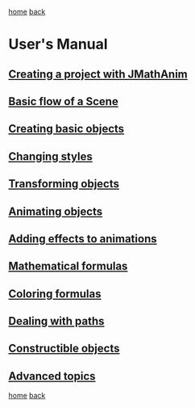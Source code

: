 [home](https://davidgutierrezrubio.github.io/jmathanim/) [back](../index.html)

# User's Manual

## [Creating a project with JMathAnim](00_Installing/Installing.md)

## [Basic flow of a Scene](01_BasicFlow/BasicFlow.md)

## [Creating basic objects](02_BasicShapes/BasicShapes.md)

## [Changing styles](03_Styling/Styling.md)

## [Transforming objects](04_Transforming/TransformingObjects.md)

## [Animating objects](05_Animations/Animations.md)
## [Adding effects to animations](05a_Animations2/Animations2.md)

## [Mathematical formulas](06_MathFormulas/MathFormulas.md)

## [Coloring formulas](06a_coloringFormulas/ColoringFormulas.md)

## [Dealing with paths](06b_DealingWithPaths/DealingWithPaths.md)

## [Constructible objects](06c_ConstructibleObjects/ConstructibleObjects.md)

## [Advanced topics](07_AdvancedTopics/AdvancedTopics.html)


[home](https://davidgutierrezrubio.github.io/jmathanim/) [back](../index.html)